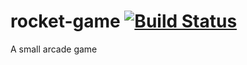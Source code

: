 # rocket-game [![Build Status](https://travis-ci.org/tversteeg/rocket-game.svg?branch=master)](https://travis-ci.org/tversteeg/rocket-game)
A small arcade game
